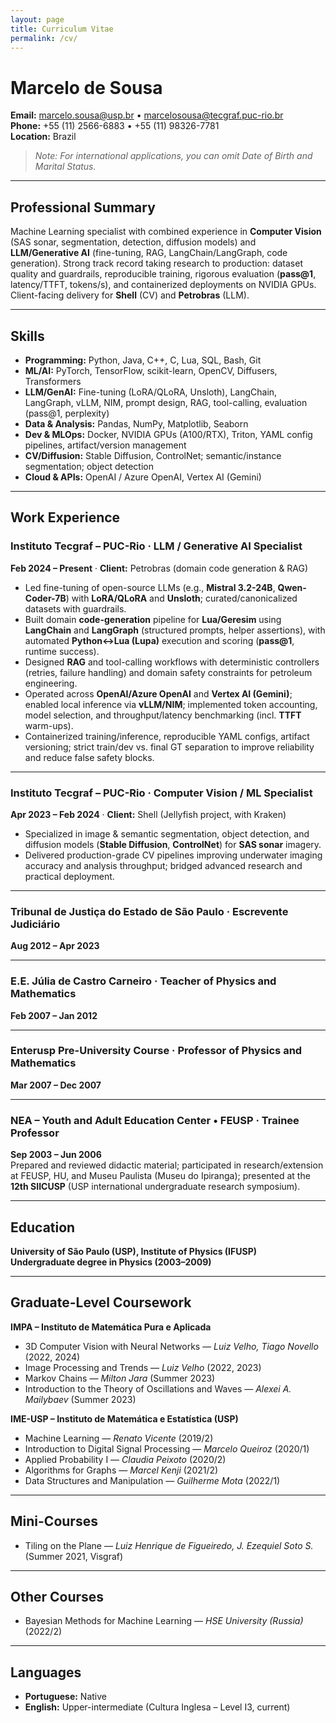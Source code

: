 ```yaml
---
layout: page
title: Curriculum Vitae
permalink: /cv/
---
```


# Marcelo de Sousa

**Email:** marcelo.sousa@usp.br • marcelosousa@tecgraf.puc-rio.br  
**Phone:** +55 (11) 2566-6883 • +55 (11) 98326-7781  
**Location:** Brazil

> *Note: For international applications, you can omit Date of Birth and Marital Status.*

---

## Professional Summary

Machine Learning specialist with combined experience in **Computer Vision** (SAS sonar, segmentation, detection, diffusion models) and **LLM/Generative AI** (fine-tuning, RAG, LangChain/LangGraph, code generation). Strong track record taking research to production: dataset quality and guardrails, reproducible training, rigorous evaluation (**pass@1**, latency/TTFT, tokens/s), and containerized deployments on NVIDIA GPUs. Client-facing delivery for **Shell** (CV) and **Petrobras** (LLM).

---

## Skills

- **Programming:** Python, Java, C++, C, Lua, SQL, Bash, Git  
- **ML/AI:** PyTorch, TensorFlow, scikit-learn, OpenCV, Diffusers, Transformers  
- **LLM/GenAI:** Fine-tuning (LoRA/QLoRA, Unsloth), LangChain, LangGraph, vLLM, NIM, prompt design, RAG, tool-calling, evaluation (pass@1, perplexity)  
- **Data & Analysis:** Pandas, NumPy, Matplotlib, Seaborn  
- **Dev & MLOps:** Docker, NVIDIA GPUs (A100/RTX), Triton, YAML config pipelines, artifact/version management  
- **CV/Diffusion:** Stable Diffusion, ControlNet; semantic/instance segmentation; object detection  
- **Cloud & APIs:** OpenAI / Azure OpenAI, Vertex AI (Gemini)

---

## Work Experience

### Instituto Tecgraf – PUC-Rio · **LLM / Generative AI Specialist**  
**Feb 2024 – Present** · **Client:** Petrobras (domain code generation & RAG)

- Led fine-tuning of open-source LLMs (e.g., **Mistral 3.2-24B**, **Qwen-Coder-7B**) with **LoRA/QLoRA** and **Unsloth**; curated/canonicalized datasets with guardrails.  
- Built domain **code-generation** pipeline for **Lua/Geresim** using **LangChain** and **LangGraph** (structured prompts, helper assertions), with automated **Python↔Lua (Lupa)** execution and scoring (**pass@1**, runtime success).  
- Designed **RAG** and tool-calling workflows with deterministic controllers (retries, failure handling) and domain safety constraints for petroleum engineering.  
- Operated across **OpenAI/Azure OpenAI** and **Vertex AI (Gemini)**; enabled local inference via **vLLM/NIM**; implemented token accounting, model selection, and throughput/latency benchmarking (incl. **TTFT** warm-ups).  
- Containerized training/inference, reproducible YAML configs, artifact versioning; strict train/dev vs. final GT separation to improve reliability and reduce false safety blocks.

---

### Instituto Tecgraf – PUC-Rio · **Computer Vision / ML Specialist**  
**Apr 2023 – Feb 2024** · **Client:** Shell (Jellyfish project, with Kraken)

- Specialized in image & semantic segmentation, object detection, and diffusion models (**Stable Diffusion**, **ControlNet**) for **SAS sonar** imagery.  
- Delivered production-grade CV pipelines improving underwater imaging accuracy and analysis throughput; bridged advanced research and practical deployment.

---

### Tribunal de Justiça do Estado de São Paulo · **Escrevente Judiciário**  
**Aug 2012 – Apr 2023**

---

### E.E. Júlia de Castro Carneiro · **Teacher of Physics and Mathematics**  
**Feb 2007 – Jan 2012**

---

### Enterusp Pre-University Course · **Professor of Physics and Mathematics**  
**Mar 2007 – Dec 2007**

---

### NEA – Youth and Adult Education Center • FEUSP · **Trainee Professor**  
**Sep 2003 – Jun 2006**  
Prepared and reviewed didactic material; participated in research/extension at FEUSP, HU, and Museu Paulista (Museu do Ipiranga); presented at the **12th SIICUSP** (USP international undergraduate research symposium).

---

## Education

**University of São Paulo (USP), Institute of Physics (IFUSP)**  
**Undergraduate degree in Physics (2003–2009)**

---

## Graduate-Level Coursework

**IMPA – Instituto de Matemática Pura e Aplicada**  
- 3D Computer Vision with Neural Networks — *Luiz Velho, Tiago Novello* (2022, 2024)  
- Image Processing and Trends — *Luiz Velho* (2022, 2023)  
- Markov Chains — *Milton Jara* (Summer 2023)  
- Introduction to the Theory of Oscillations and Waves — *Alexei A. Mailybaev* (Summer 2023)

**IME-USP – Instituto de Matemática e Estatística (USP)**  
- Machine Learning — *Renato Vicente* (2019/2)  
- Introduction to Digital Signal Processing — *Marcelo Queiroz* (2020/1)  
- Applied Probability I — *Claudia Peixoto* (2020/2)  
- Algorithms for Graphs — *Marcel Kenji* (2021/2)  
- Data Structures and Manipulation — *Guilherme Mota* (2022/1)

---

## Mini-Courses

- Tiling on the Plane — *Luiz Henrique de Figueiredo, J. Ezequiel Soto S.* (Summer 2021, Visgraf)

---

## Other Courses

- Bayesian Methods for Machine Learning — *HSE University (Russia)* (2022/2)

---

## Languages

- **Portuguese:** Native  
- **English:** Upper-intermediate (Cultura Inglesa – Level I3, current)

